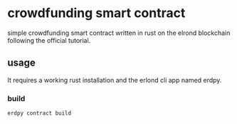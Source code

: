 # crowdfunding smart contract

simple crowdfunding smart contract written in rust on the elrond blockchain following the official tutorial.

## usage

It requires a working rust installation and the erlond cli app named erdpy.

### build

```bash
erdpy contract build
```

